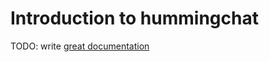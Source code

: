 # Introduction to hummingchat

TODO: write [great documentation](http://jacobian.org/writing/what-to-write/)
